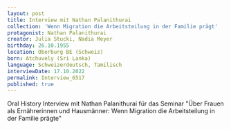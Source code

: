 ```yaml
---
layout: post
title: Interview mit Nathan Palanithurai
collection: 'Wenn Migration die Arbeitsteilung in der Familie prägt'
protagonist: Nathan Palanithurai
creator: Julia Stucki, Nadia Meyer
birthday: 26.10.1955
location: Oberburg BE (Schweiz)
born: Atchuvely (Sri Lanka)
language: Schweizerdeutsch, Tamilisch
interviewDate: 17.10.2022
permalink: Interview_6517
published: true
---
```

Oral History Interview mit Nathan Palanithurai für das Seminar "Über Frauen als Ernährerinnen und Hausmänner: Wenn Migration die Arbeitsteilung in der Familie prägte"